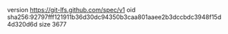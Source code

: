 version https://git-lfs.github.com/spec/v1
oid sha256:92797fff121911b36d30dc94350b3caa801aaee2b3dccbdc3948f15d4d320d6d
size 3677
